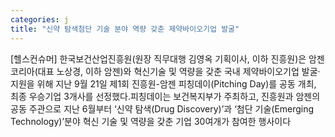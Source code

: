 ```yaml
---
categories: j
title: "신약 탐색첨단 기술 분야 역량 갖춘 제약바이오기업 발굴"
---
```

[헬스컨슈머] 한국보건산업진흥원(원장 직무대행 김영옥 기획이사, 이하 진흥원)은 암젠코리아(대표 노상경, 이하 암젠)와 혁신기술 및 역량을 갖춘 국내 제약바이오기업 발굴·지원을 위해 지난 9월 21일 제1회 진흥원-암젠 피칭데이(Pitching Day)를 공동 개최, 최종 우승기업 3개사를 선정했다.피칭데이는 보건복지부가 주최하고, 진흥원과 암젠의 공동 주관으로 지난 6월부터 ‘신약 탐색(Drug Discovery)’과 ‘첨단 기술(Emerging Technology)’분야 혁신 기술 및 역량을 갖춘 기업 30여개가 참여한 행사이다